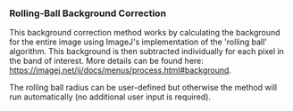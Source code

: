 ### Rolling-Ball Background Correction

This background correction method works by calculating the background for the entire image using ImageJ's implementation of the 'rolling ball' algorithm.  This background is then subtracted individually for each pixel in the band of interest.  More details can be found here: https://imagej.net/ij/docs/menus/process.html#background.

The rolling ball radius can be user-defined but otherwise the method will run automatically (no additional user input is required).
